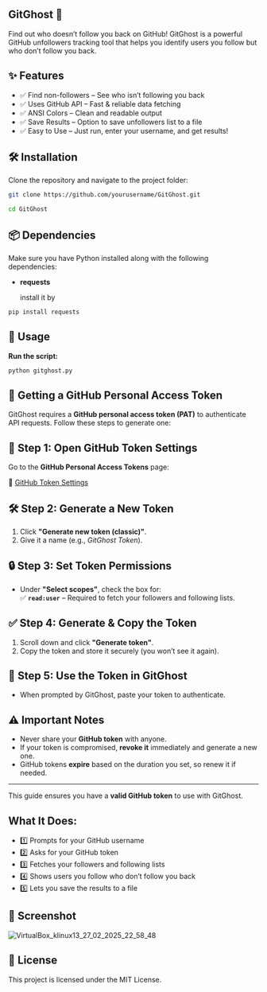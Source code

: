 ## GitGhost 👻
Find out who doesn’t follow you back on GitHub!
GitGhost is a powerful GitHub unfollowers tracking tool that helps you identify users you follow but who don’t follow you back.

## ✨ Features
- ✅ Find non-followers – See who isn’t following you back
- ✅ Uses GitHub API – Fast & reliable data fetching
- ✅ ANSI Colors – Clean and readable output
- ✅ Save Results – Option to save unfollowers list to a file
- ✅ Easy to Use – Just run, enter your username, and get results!

## 🛠️ Installation
Clone the repository and navigate to the project folder:

```bash
git clone https://github.com/yourusername/GitGhost.git
```
```bash
cd GitGhost
```

## 📦 Dependencies
Make sure you have Python installed along with the following dependencies:

- **requests**
  
  install it by 
```bash
pip install requests
```
## 🚀 Usage
**Run the script:**

```bash
python gitghost.py
```

## 🔑 Getting a GitHub Personal Access Token  

GitGhost requires a **GitHub personal access token (PAT)** to authenticate API requests. Follow these steps to generate one:  

## 📌 Step 1: Open GitHub Token Settings  
Go to the **GitHub Personal Access Tokens** page:  

🔗 [GitHub Token Settings](https://github.com/settings/tokens)  

## 🛠️ Step 2: Generate a New Token  
1. Click **"Generate new token (classic)"**.  
2. Give it a name (e.g., *GitGhost Token*).  

## 🔒 Step 3: Set Token Permissions  
- Under **"Select scopes"**, check the box for:  
  ✅ **`read:user`** – Required to fetch your followers and following lists.  

## ✅ Step 4: Generate & Copy the Token  
1. Scroll down and click **"Generate token"**.  
2. Copy the token and store it securely (you won’t see it again).  

## 🚀 Step 5: Use the Token in GitGhost  
- When prompted by GitGhost, paste your token to authenticate.  

## ⚠️ Important Notes  
- Never share your **GitHub token** with anyone.  
- If your token is compromised, **revoke it** immediately and generate a new one.  
- GitHub tokens **expire** based on the duration you set, so renew it if needed.  

---

This guide ensures you have a **valid GitHub token** to use with GitGhost.  

## What It Does:
- 1️⃣ Prompts for your GitHub username
- 2️⃣ Asks for your GitHub token 
- 3️⃣ Fetches your followers and following lists
- 4️⃣ Shows users you follow who don’t follow you back
- 5️⃣ Lets you save the results to a file

## 📸 Screenshot

![VirtualBox_klinux13_27_02_2025_22_58_48](https://github.com/user-attachments/assets/00751552-0d1f-48a7-9c98-12ef6973f6e0)


## 📜 License
This project is licensed under the MIT License.

